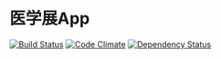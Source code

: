 # 医学展App

[![Build Status](https://travis-ci.org/iTakeshi/igakuten-app.png?branch=spec)](https://travis-ci.org/iTakeshi/igakuten-app)
[![Code Climate](https://codeclimate.com/github/iTakeshi/igakuten-app.png)](https://codeclimate.com/github/iTakeshi/igakuten-app)
[![Dependency Status](https://gemnasium.com/iTakeshi/igakuten-app.png)](https://gemnasium.com/iTakeshi/igakuten-app)
